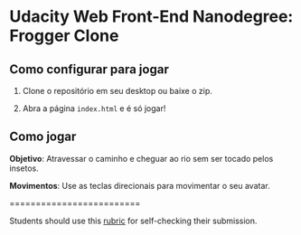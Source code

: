 # Udacity Web Front-End Nanodegree: Frogger Clone

## Como configurar para jogar

1. Clone o repositório em seu desktop ou baixe o zip.

2. Abra a página `index.html` e é só jogar!

## Como jogar

**Objetivo**: Atravessar o caminho e cheguar ao rio sem ser tocado pelos insetos.

**Movimentos**: Use as teclas direcionais para movimentar o seu avatar.

=========================

Students should use this [rubric](https://www.udacity.com/course/viewer#!/c-ud015/l-3072058665/m-3072588797) for self-checking their submission.